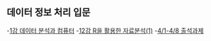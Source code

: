 ## 데이터 정보 처리 입문

-[1강 데이터 분석과 컴퓨터](./1강_데이터분석과컴퓨터/READEME.md) -[12강 R을 활용한 자료분석(1)](<./12강_R을활용한자료분석(1)/R(1).md>) -[4/1-4/8 출석과제](./출석수업/assignment.md)
